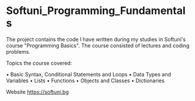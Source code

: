 # Softuni_Programming_Fundamentals

The project contains the code I have written during my studies in Softuni's course "Programming Basics". The course consisted of lectures and coding problems.

Topics the course covered:

• Basic Syntax, Conditional Statements and Loops • Data Types and Variables
• Lists
• Functions
• Objects and Classes 
• Dictionaries

Website https://softuni.bg

